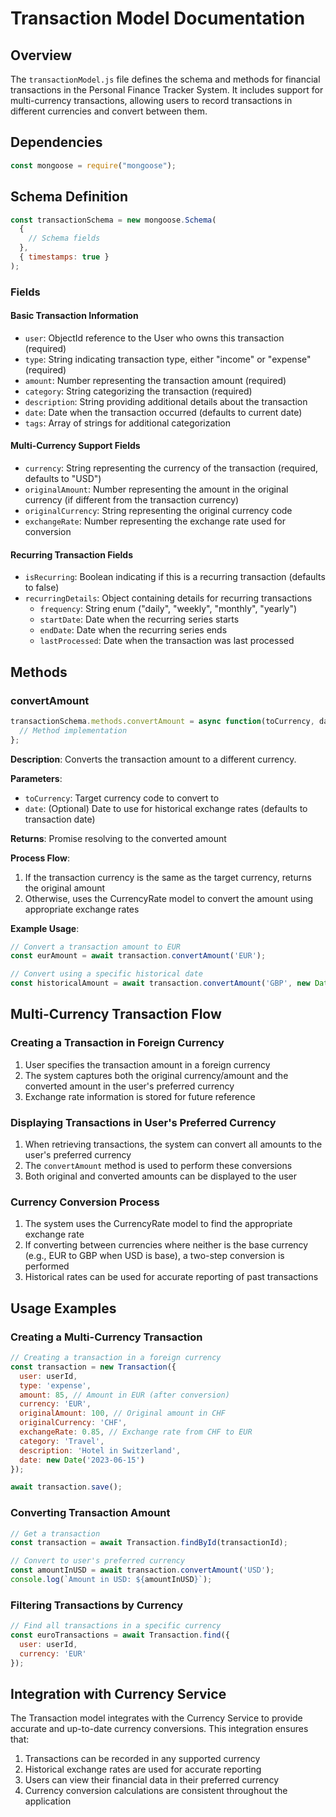 # Transaction Model Documentation

## Overview

The `transactionModel.js` file defines the schema and methods for financial transactions in the Personal Finance Tracker System. It includes support for multi-currency transactions, allowing users to record transactions in different currencies and convert between them.

## Dependencies

```javascript
const mongoose = require("mongoose");
```

## Schema Definition

```javascript
const transactionSchema = new mongoose.Schema(
  {
    // Schema fields
  },
  { timestamps: true }
);
```

### Fields

#### Basic Transaction Information

- `user`: ObjectId reference to the User who owns this transaction (required)
- `type`: String indicating transaction type, either "income" or "expense" (required)
- `amount`: Number representing the transaction amount (required)
- `category`: String categorizing the transaction (required)
- `description`: String providing additional details about the transaction
- `date`: Date when the transaction occurred (defaults to current date)
- `tags`: Array of strings for additional categorization

#### Multi-Currency Support Fields

- `currency`: String representing the currency of the transaction (required, defaults to "USD")
- `originalAmount`: Number representing the amount in the original currency (if different from the transaction currency)
- `originalCurrency`: String representing the original currency code
- `exchangeRate`: Number representing the exchange rate used for conversion

#### Recurring Transaction Fields

- `isRecurring`: Boolean indicating if this is a recurring transaction (defaults to false)
- `recurringDetails`: Object containing details for recurring transactions
  - `frequency`: String enum ("daily", "weekly", "monthly", "yearly")
  - `startDate`: Date when the recurring series starts
  - `endDate`: Date when the recurring series ends
  - `lastProcessed`: Date when the transaction was last processed

## Methods

### convertAmount

```javascript
transactionSchema.methods.convertAmount = async function(toCurrency, date) {
  // Method implementation
};
```

**Description**: Converts the transaction amount to a different currency.

**Parameters**:

- `toCurrency`: Target currency code to convert to
- `date`: (Optional) Date to use for historical exchange rates (defaults to transaction date)

**Returns**: Promise resolving to the converted amount

**Process Flow**:

1. If the transaction currency is the same as the target currency, returns the original amount
2. Otherwise, uses the CurrencyRate model to convert the amount using appropriate exchange rates

**Example Usage**:

```javascript
// Convert a transaction amount to EUR
const eurAmount = await transaction.convertAmount('EUR');

// Convert using a specific historical date
const historicalAmount = await transaction.convertAmount('GBP', new Date('2023-01-15'));
```

## Multi-Currency Transaction Flow

### Creating a Transaction in Foreign Currency

1. User specifies the transaction amount in a foreign currency
2. The system captures both the original currency/amount and the converted amount in the user's preferred currency
3. Exchange rate information is stored for future reference

### Displaying Transactions in User's Preferred Currency

1. When retrieving transactions, the system can convert all amounts to the user's preferred currency
2. The `convertAmount` method is used to perform these conversions
3. Both original and converted amounts can be displayed to the user

### Currency Conversion Process

1. The system uses the CurrencyRate model to find the appropriate exchange rate
2. If converting between currencies where neither is the base currency (e.g., EUR to GBP when USD is base), a two-step conversion is performed
3. Historical rates can be used for accurate reporting of past transactions

## Usage Examples

### Creating a Multi-Currency Transaction

```javascript
// Creating a transaction in a foreign currency
const transaction = new Transaction({
  user: userId,
  type: 'expense',
  amount: 85, // Amount in EUR (after conversion)
  currency: 'EUR',
  originalAmount: 100, // Original amount in CHF
  originalCurrency: 'CHF',
  exchangeRate: 0.85, // Exchange rate from CHF to EUR
  category: 'Travel',
  description: 'Hotel in Switzerland',
  date: new Date('2023-06-15')
});

await transaction.save();
```

### Converting Transaction Amount

```javascript
// Get a transaction
const transaction = await Transaction.findById(transactionId);

// Convert to user's preferred currency
const amountInUSD = await transaction.convertAmount('USD');
console.log(`Amount in USD: ${amountInUSD}`);
```

### Filtering Transactions by Currency

```javascript
// Find all transactions in a specific currency
const euroTransactions = await Transaction.find({
  user: userId,
  currency: 'EUR'
});
```

## Integration with Currency Service

The Transaction model integrates with the Currency Service to provide accurate and up-to-date currency conversions. This integration ensures that:

1. Transactions can be recorded in any supported currency
2. Historical exchange rates are used for accurate reporting
3. Users can view their financial data in their preferred currency
4. Currency conversion calculations are consistent throughout the application